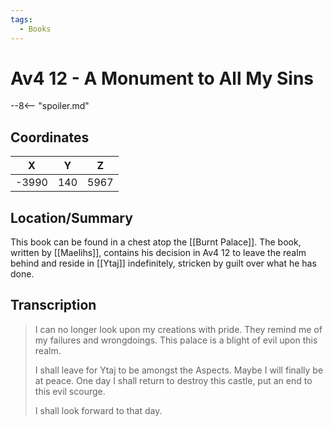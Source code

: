 ```yaml
---
tags:
  - Books
---
```

# Av4 12 - A Monument to All My Sins

--8<-- "spoiler.md"

## Coordinates
| **X** | **Y** | **Z** |
| :---: | :---: | :---: |
| -3990 |  140  | 5967  |

## Location/Summary
This book can be found in a chest atop the [[Burnt Palace]]. The book, written by [[Maelihs]], contains his decision in Av4 12 to leave the realm behind and reside in [[Ytaj]] indefinitely, stricken by guilt over what he has done.

## Transcription
> I can no longer look upon my creations with pride. They remind me of my failures and wrongdoings. This palace is a blight of evil upon this realm.
>
> I shall leave for Ytaj to be amongst the Aspects. Maybe I will finally be at peace.
> One day I shall return to destroy this castle, put an end to this evil scourge.
>
> I shall look forward to that day.

